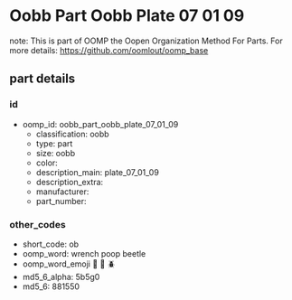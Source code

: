 # Oobb Part Oobb Plate 07 01 09  

note: This is part of OOMP the Oopen Organization Method For Parts. For more details: https://github.com/oomlout/oomp_base

##  part details





### id
* oomp_id: oobb_part_oobb_plate_07_01_09
  * classification: oobb
  * type: part
  * size: oobb
  * color: 
  * description_main: plate_07_01_09
  * description_extra: 
  * manufacturer: 
  * part_number: 

### other_codes
* short_code: ob
* oomp_word: wrench poop beetle
* oomp_word_emoji :wrench: :poop: :beetle:
* md5_6_alpha: 5b5g0
* md5_6: 881550